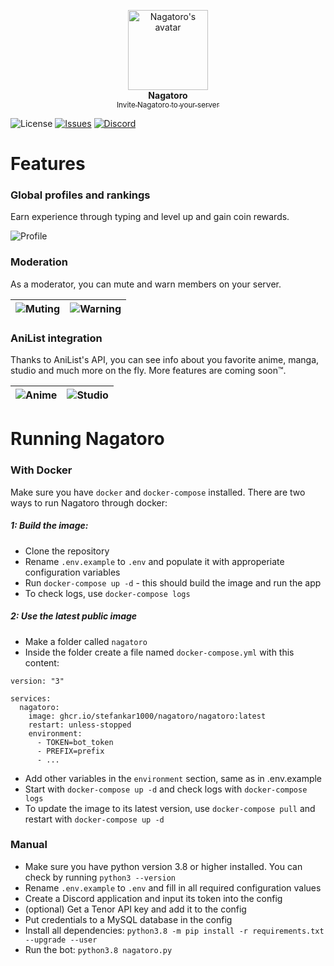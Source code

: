 <p align="center">
    <img src="https://raw.githubusercontent.com/Stefankar1000/nagatoro/master/nagatoro.png" width="128" alt="Nagatoro's avatar">
    <br>
    <b>Nagatoro</b>
    <br>
    <a href="https://discordapp.com/oauth2/authorize?client_id=672485626179747864&scope=bot&permissions=8262"><sub>Invite Nagatoro to your server</sub></a>
</p>

![License](https://img.shields.io/github/license/stefankar1000/nagatoro?style=flat-square)
[![Issues](https://img.shields.io/github/issues/stefankar1000/nagatoro?style=flat-square)](https://github.com/stefankar1000/nagatoro/issues)
[![Discord](https://img.shields.io/discord/675787405889896478?logo=discord&style=flat-square)](https://discord.gg/qDzU7gd)

# Features
### Global profiles and rankings

Earn experience through typing and level up and gain coin rewards. 

![Profile](https://cdn.discordapp.com/attachments/483273472555089930/714646948283547729/unknown.png)

### Moderation

As a moderator, you can mute and warn members on your server.

![Muting](https://cdn.discordapp.com/attachments/483273472555089930/714647821189513226/unknown.png) | ![Warning](https://cdn.discordapp.com/attachments/483273472555089930/714648476495118416/unknown.png)
:-:|:-:

### AniList integration

Thanks to AniList's API, you can see info about you favorite anime, manga, studio and much more on the fly. More features are coming soon™️.

![Anime](https://cdn.discordapp.com/attachments/483273472555089930/714651179405279292/unknown.png) | ![Studio](https://cdn.discordapp.com/attachments/483273472555089930/714651416211226704/unknown.png)
:-:|:-:

# Running Nagatoro
### With Docker
Make sure you have `docker` and `docker-compose` installed.
There are two ways to run Nagatoro through docker:
##### 1: Build the image:
- Clone the repository
- Rename `.env.example` to `.env` and populate it with approperiate configuration variables
- Run `docker-compose up -d` - this should build the image and run the app
- To check logs, use `docker-compose logs`

##### 2: Use the latest public image
- Make a folder called `nagatoro`
- Inside the folder create a file named `docker-compose.yml` with this content:
```
version: "3"

services:
  nagatoro:
    image: ghcr.io/stefankar1000/nagatoro/nagatoro:latest
    restart: unless-stopped
    environment:
      - TOKEN=bot_token
      - PREFIX=prefix
      - ...
```
- Add other variables in the `environment` section, same as in .env.example
- Start with `docker-compose up -d` and check logs with `docker-compose logs`
- To update the image to its latest version, use `docker-compose pull` and restart with `docker-compose up -d`

### Manual
- Make sure you have python version 3.8 or higher installed. You can check by running `python3 --version`
- Rename `.env.example` to `.env` and fill in all required configuration values
- Create a Discord application and input its token into the config
- (optional) Get a Tenor API key and add it to the config
- Put credentials to a MySQL database in the config
- Install all dependencies: `python3.8 -m pip install -r requirements.txt --upgrade --user`
- Run the bot: `python3.8 nagatoro.py`

